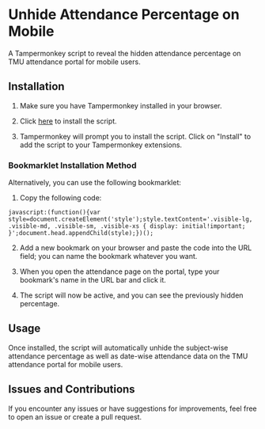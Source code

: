 # Unhide Attendance Percentage on Mobile

A Tampermonkey script to reveal the hidden attendance percentage on TMU attendance portal for mobile users.

## Installation

1. Make sure you have Tampermonkey installed in your browser.

2. Click [here](https://update.greasyfork.org/scripts/481078/Unhide%20Attendance%20Percentage%20on%20Mobile.user.js) to install the script.

3. Tampermonkey will prompt you to install the script. Click on "Install" to add the script to your Tampermonkey extensions.

### Bookmarklet Installation Method

Alternatively, you can use the following bookmarklet:

1. Copy the following code:

```javascript:(function(){var style=document.createElement('style');style.textContent='.visible-lg, .visible-md, .visible-sm, .visible-xs { display: initial!important; }';document.head.appendChild(style);})();```

2. Add a new bookmark on your browser and paste the code into the URL field; you can name the bookmark whatever you want.

3. When you open the attendance page on the portal, type your bookmark's name in the URL bar and click it.

4. The script will now be active, and you can see the previously hidden percentage.

## Usage

Once installed, the script will automatically unhide the subject-wise attendance percentage as well as date-wise attendance data on the TMU attendance portal for mobile users.

## Issues and Contributions

If you encounter any issues or have suggestions for improvements, feel free to open an issue or create a pull request.
